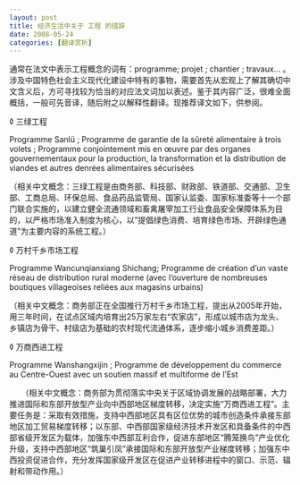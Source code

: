 ```yaml
---
layout: post
title: 经济生活中关于 工程 的措辞
date: 2008-05-24
categories: [翻译赏析]  
---
```


通常在法文中表示工程概念的词有：programme; projet ; chantier ; travaux… 。涉及中国特色社会主义现代化建设中特有的事物，需要首先从宏观上了解其确切中文含义后，方可寻找较为恰当的对应法文词加以表述。鉴于其内容广泛，很难全面概括，一般可先音译，随后附之以解释性翻译。现推荐译文如下，供参阅。

◊ 三绿工程

Programme Sanlü ; Programme de garantie de la sûreté alimentaire à trois volets ; Programme conjointement mis en œuvre par des organes gouvernementaux pour la production, la transformation et la distribution de viandes et autres denrées alimentaires sécurisées

（相关中文概念：三绿工程是由商务部、科技部、财政部、铁道部、交通部、卫生部、工商总局、环保总局、食品药品监管局、国家认监委、国家标准委等十一个部门联合实施的，以建立健全流通领域和畜禽屠宰加工行业食品安全保障体系为目的，以严格市场准入制度为核心，以“提倡绿色消费、培育绿色市场、开辟绿色通道”为主要内容的系统工程。）

◊ 万村千乡市场工程

Programme Wancunqianxiang Shichang; Programme de création d’un vaste réseau de distribution rural moderne (avec l’ouverture de nombreuses boutiques villageoises reliées aux magasins urbains)

（相关中文概念：商务部正在全国推行万村千乡市场工程，提出从2005年开始，用三年时间，在试点区域内培育出25万家左右“农家店”，形成以城市店为龙头、乡镇店为骨干、村级店为基础的农村现代流通体系，逐步缩小城乡消费差距。）

◊ 万商西进工程

Programme Wanshangxijin ; Programme de développement du commerce au Centre-Ouest avec un soutien massif et multiforme de l’Est

　　（相关中文概念：商务部为贯彻落实中央关于区域协调发展的战略部署，大力推进国际和东部开放型产业向中西部地区梯度转移，决定实施“万商西进工程”。主要任务是：采取有效措施，支持中西部地区具有区位优势的城市创造条件承接东部地区加工贸易梯度转移；以东部、中西部国家级经济技术开发区和具备条件的中西部省级开发区为载体，加强东中西部互利合作，促进东部地区“腾笼换鸟”产业优化升级，支持中西部地区“筑巢引凤”承接国际和东部开放型产业梯度转移；加强东中西投资促进合作，充分发挥国家级开发区在促进产业转移进程中的窗口、示范、辐射和带动作用。）
